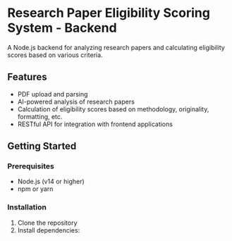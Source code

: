 # Research Paper Eligibility Scoring System - Backend

A Node.js backend for analyzing research papers and calculating eligibility scores based on various criteria.

## Features

- PDF upload and parsing
- AI-powered analysis of research papers
- Calculation of eligibility scores based on methodology, originality, formatting, etc.
- RESTful API for integration with frontend applications

## Getting Started

### Prerequisites

- Node.js (v14 or higher)
- npm or yarn

### Installation

1. Clone the repository
2. Install dependencies:

